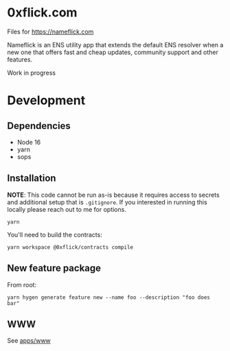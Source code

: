 # 0xflick.com

Files for https://nameflick.com

Nameflick is an ENS utility app that extends the default ENS resolver when a new one that offers fast and cheap updates, community support and other features.

Work in progress

# Development

## Dependencies

- Node 16
- yarn
- sops

## Installation

**NOTE**: This code cannot be run as-is because it requires access to secrets and additional setup that is `.gitignore`. If you interested in running this locally please reach out to me for options.

```
yarn
```

You'll need to build the contracts:

```
yarn workspace @0xflick/contracts compile
```

## New feature package

From root:

```
yarn hygen generate feature new --name foo --description "foo does bar"
```

## WWW

See [apps/www](./apps/www)
